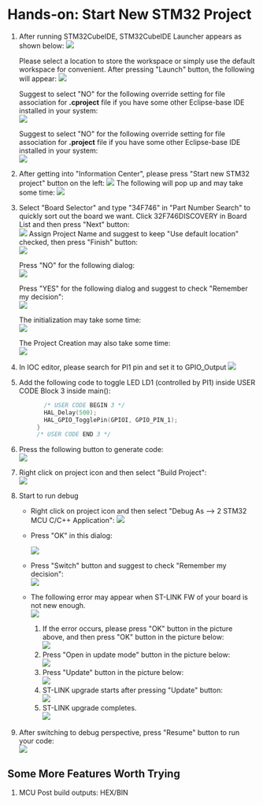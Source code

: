 # Hands-on: Start New STM32 Project

1. After running STM32CubeIDE, STM32CubeIDE Launcher appears as shown below:
   ![](../../docs/imgs/hands-on/01-000.png)

   Please select a location to store the workspace or simply use the default workspace for convenient. After pressing "Launch" button, the following will appear:
![](../../docs/imgs/hands-on/01-001.png)
   
   Suggest to select "NO" for the following override setting for file association for **.cproject** file if you have some other Eclipse-base IDE installed in your system:  
   ![](../../docs/imgs/hands-on/01-002.png)
   
   Suggest to select "NO" for the following override setting for file association for **.project** file if you have some other Eclipse-base IDE installed in your system:  
   ![](../../docs/imgs/hands-on/01-003.png)
   
   
   
2. After getting into "Information Center", please press "Start new STM32 project" button on the left:
   ![](../../docs/imgs/hands-on/01-004.png)
   The following will pop up and may take some time:
   ![](../../docs/imgs/hands-on/01-005.png)
   
   
   
3. Select "Board Selector" and type "34F746" in "Part Number Search" to quickly sort out the board we want. Click 32F746DISCOVERY in Board List and then press "Next" button:  
   ![](../../docs/imgs/hands-on/01-006.png)
   Assign Project Name and suggest to keep "Use default location" checked, then press "Finish" button:  
   ![](../../docs/imgs/hands-on/01-007.png)

   Press "NO" for the following dialog:  
![](../../docs/imgs/hands-on/01-008.png)

   Press "YES" for the following dialog and suggest to check "Remember my decision":  
![](../../docs/imgs/hands-on/01-009.png)

   The initialization may take some time:  
![](../../docs/imgs/hands-on/01-010.png)

   The Project Creation may also take some time:  
![](../../docs/imgs/hands-on/01-011.png)
   
   
   
4. In IOC editor, please search for PI1 pin and set it to GPIO_Output
   ![](../../docs/imgs/hands-on/01-013_PI1.png)
   
   
   
5. Add the following code to toggle LED LD1 (controlled by PI1) inside USER CODE Block 3 inside main():
   
   ```c
          /* USER CODE BEGIN 3 */
          HAL_Delay(500);
          HAL_GPIO_TogglePin(GPIOI, GPIO_PIN_1);
        }
        /* USER CODE END 3 */
   ```
   
   
   
6. Press the following button to generate code:  
   ![](../../docs/imgs/hands-on/01-014_GenerateCode.png)
   
   
   
7. Right click on project icon and then select "Build Project":  
   ![](../../docs/imgs/hands-on/01-020_BuildProject.png)
   
   
   
8. Start to run debug

   * Right click on project icon and then select "Debug As --> 2 STM32 MCU C/C++ Application":
     ![](../../docs/imgs/hands-on/01-030_DebugAs.png)

   * Press "OK" in this dialog:

     ![](../../docs/imgs/hands-on/01-031.png)

   * Press "Switch" button and suggest to check "Remember my decision":  
     ![](../../docs/imgs/hands-on/01-032_SwitchToDebugPerspective.png)
     
   * The following error may appear when ST-LINK FW of your board is not new enough.  
     ![](../../docs/imgs/hands-on/01-033_st-link-error.png)
     
      1. If the error occurs, please press "OK" button in the picture above, and then press "OK" button in the picture below:  
     ![](../../docs/imgs/hands-on/01-034_st-link-error.png)
       2. Press "Open in update mode" button in the picture below:  
![](../../docs/imgs/hands-on/01-035_st-link-upgrade.png)
       3. Press "Update" button in the picture below:  
![](../../docs/imgs/hands-on/01-036_st-link-upgrade.png)
       4. ST-LINK upgrade starts after pressing "Update" button:  
![](../../docs/imgs/hands-on/01-037_st-link-upgrade.png)
       5. ST-LINK upgrade completes.  
![](../../docs/imgs/hands-on/01-038_st-link-upgrade.png)
     
     
   
9. After switching to debug perspective, press "Resume" button to run your code:  
   ![](../../docs/imgs/hands-on/01-041_RunDebug.png)



## Some More Features Worth Trying

1. MCU Post build outputs: HEX/BIN